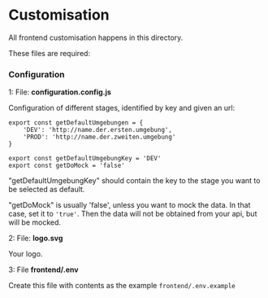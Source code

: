 # Customisation

All frontend customisation happens in this directory.

These files are required:

### Configuration

1: File: **configuration.config.js**

Configuration of different stages, identified by key and given an url:

```
export const getDefaultUmgebungen = {
    'DEV': 'http://name.der.ersten.umgebung',
    'PROD': 'http://name.der.zweiten.umgebung'
}

export const getDefaultUmgebungKey = 'DEV'
export const getDoMock = 'false'
```

"getDefaultUmgebungKey" should contain the key to the stage you want to be selected as default.

"getDoMock" is usually 'false', unless you want to mock the data. In that case, set it to ```'true'```. Then the data will 
not be obtained from your api, but will be mocked.

2: File: **logo.svg**

Your logo.

3: File **frontend/.env**

Create this file with contents as the example ```frontend/.env.example```

